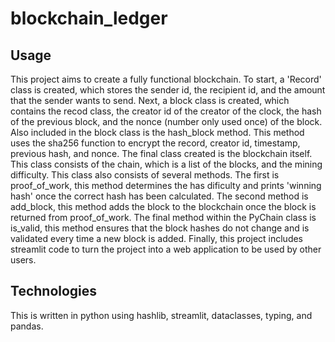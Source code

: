 # blockchain_ledger
## Usage
This project aims to create a fully functional blockchain. To start, a 'Record' class is created, which stores the sender id, the recipient id, and the amount that the sender wants to send. Next, a block class is created, which contains the recod class, the creator id of the creator of the clock, the hash of the previous block, and the nonce (number only used once) of the block. Also included in the block class is the hash_block method. This method uses the sha256 function to encrypt the record, creator id, timestamp, previous hash, and nonce. The final class created is the blockchain itself. This class consists of the chain, which is a list of the blocks, and the mining difficulty. This class also consists of several methods. The first is proof_of_work, this method determines the has dificulty and prints 'winning hash' once the correct hash has been calculated. The second method is add_block, this method adds the block to the blockchain once the block is returned from proof_of_work. The final method within the PyChain class is is_valid, this method ensures that the block hashes do not change and is validated every time a new block is added. Finally, this project includes streamlit code to turn the project into a web application to be used by other users. 
## Technologies
This is written in python using hashlib, streamlit, dataclasses, typing, and pandas.